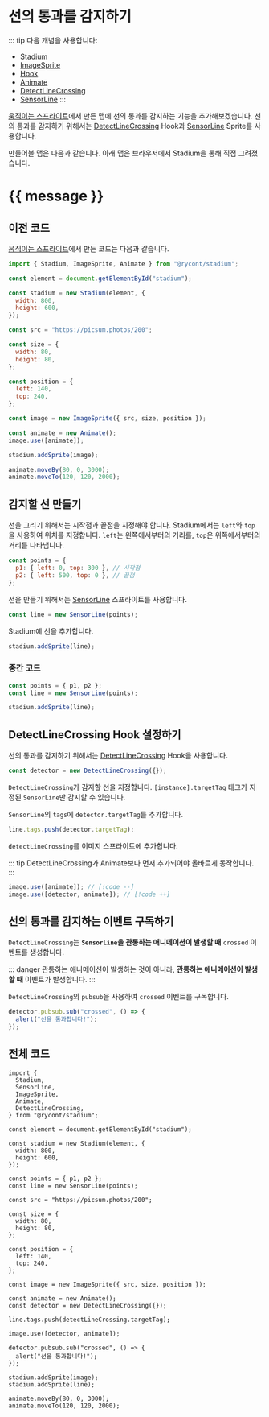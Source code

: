 # 선의 통과를 감지하기

::: tip 다음 개념을 사용합니다:

- [Stadium](/API/classes/Stadium)
- [ImageSprite](/API/classes/ImageSprite)
- [Hook](/API/classes/Hook)
- [Animate](/API/classes/Animate)
- [DetectLineCrossing](/API/classes/DetectLineCrossing)
- [SensorLine](/API/classes/SensorLine)
  :::

[움직이는 스프라이트](/따라하기/2.%20움직이는%20스프라이트.md)에서 만든 맵에 선의 통과를 감지하는 기능을 추가해보겠습니다. 선의 통과를 감지하기 위해서는 [DetectLineCrossing](/API/classes/DetectLineCrossing) Hook과 [SensorLine](/API/classes/SensorLine) Sprite를 사용합니다.

만들어볼 맵은 다음과 같습니다. 아래 맵은 브라우저에서 Stadium을 통해 직접 그려졌습니다.

# {{ message }}

<div ref="el"></div>

<script setup>
    import { ref, onMounted } from 'vue'
    import {
        Stadium,
        SensorLine,
        ImageSprite,
        MoveableSprite,
        Animate,
        DetectLineCrossing,
    } from "../../dist/stadium.js";
    const el = ref(null)
    const message = ref("아직 선을 통과하지 않았습니다.")

    onMounted(() => {
        const stadium = new Stadium(el.value, {
            width: 800,
            height: 600,
        });

        const points = { p1, p2 }
        const line = new SensorLine(points);

        const src = "https://picsum.photos/200";
        
        const size = {
          width: 80,
          height: 80,
        };

        const position = {
          left: 140,
          top: 240,
        };

        const image = new ImageSprite({ src, size, position });

        const animate = new Animate();
        const detector = new DetectLineCrossing({});
        
        line.tags.push(detectLineCrossing.targetTag);

        image.use([detector, animate]);

        detector.pubsub.sub("crossed", () => {
            message.value = "선을 통과합니다!";
        });

        stadium.addSprite(image);
        stadium.addSprite(line);

        animate.moveBy(80, 0, 3000);
        animate.moveTo(120, 120, 2000);

        el.value.style.setProperty("border", "1px solid black")
    })
</script>

## 이전 코드

[움직이는 스프라이트](/따라하기/2.%20움직이는%20스프라이트.md)에서 만든 코드는 다음과 같습니다.

```js
import { Stadium, ImageSprite, Animate } from "@rycont/stadium";

const element = document.getElementById("stadium");

const stadium = new Stadium(element, {
  width: 800,
  height: 600,
});

const src = "https://picsum.photos/200";

const size = {
  width: 80,
  height: 80,
};

const position = {
  left: 140,
  top: 240,
};

const image = new ImageSprite({ src, size, position });

const animate = new Animate();
image.use([animate]);

stadium.addSprite(image);

animate.moveBy(80, 0, 3000);
animate.moveTo(120, 120, 2000);
```

## 감지할 선 만들기

선을 그리기 위해서는 시작점과 끝점을 지정해야 합니다. Stadium에서는 `left`와 `top`을 사용하여 위치를 지정합니다. `left`는 왼쪽에서부터의 거리를, `top`은 위쪽에서부터의 거리를 나타냅니다.

```js
const points = {
  p1: { left: 0, top: 300 }, // 시작점
  p2: { left: 500, top: 0 }, // 끝점
};
```

선을 만들기 위해서는 [SensorLine](/API/classes/SensorLine) 스프라이트를 사용합니다.

```js
const line = new SensorLine(points);
```

Stadium에 선을 추가합니다.

```js
stadium.addSprite(line);
```

### 중간 코드

```js
const points = { p1, p2 };
const line = new SensorLine(points);

stadium.addSprite(line);
```

## DetectLineCrossing Hook 설정하기

선의 통과를 감지하기 위해서는 [DetectLineCrossing](/API/classes/DetectLineCrossing) Hook을 사용합니다.

```js
const detector = new DetectLineCrossing({});
```

`DetectLineCrossing`가 감지할 선을 지정합니다. `[instance].targetTag` 태그가 지정된 `SensorLine`만 감지할 수 있습니다.

`SensorLine`의 `tags`에 `detector.targetTag`를 추가합니다.

```js
line.tags.push(detector.targetTag);
```

`detectLineCrossing`를 이미지 스프라이트에 추가합니다.

::: tip
DetectLineCrossing가 Animate보다 먼저 추가되어야 올바르게 동작합니다.
:::

```js
image.use([animate]); // [!code --]
image.use([detector, animate]); // [!code ++]
```

## 선의 통과를 감지하는 이벤트 구독하기

`DetectLineCrossing`는 **`SensorLine`을 관통하는 애니메이션이 발생할 때** `crossed` 이벤트를 생성합니다.

::: danger
관통하는 애니메이션이 발생하는 것이 아니라, **관통하는 애니메이션이 발생할 때** 이벤트가 발생합니다.
:::

`DetectLineCrossing`의 `pubsub`을 사용하여 `crossed` 이벤트를 구독합니다.

```js
detector.pubsub.sub("crossed", () => {
  alert("선을 통과합니다!");
});
```

## 전체 코드

```js{2,6,16-20,31-42}
import {
  Stadium,
  SensorLine,
  ImageSprite,
  Animate,
  DetectLineCrossing,
} from "@rycont/stadium";

const element = document.getElementById("stadium");

const stadium = new Stadium(element, {
  width: 800,
  height: 600,
});

const points = { p1, p2 };
const line = new SensorLine(points);

const src = "https://picsum.photos/200";

const size = {
  width: 80,
  height: 80,
};

const position = {
  left: 140,
  top: 240,
};

const image = new ImageSprite({ src, size, position });

const animate = new Animate();
const detector = new DetectLineCrossing({});

line.tags.push(detectLineCrossing.targetTag);

image.use([detector, animate]);

detector.pubsub.sub("crossed", () => {
  alert("선을 통과합니다!");
});

stadium.addSprite(image);
stadium.addSprite(line);

animate.moveBy(80, 0, 3000);
animate.moveTo(120, 120, 2000);
```
